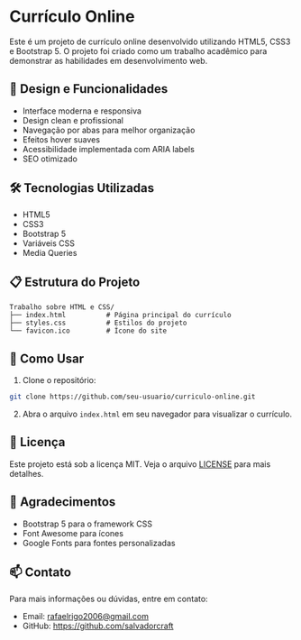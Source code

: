 # Currículo Online

Este é um projeto de currículo online desenvolvido utilizando HTML5, CSS3 e Bootstrap 5. O projeto foi criado como um trabalho acadêmico para demonstrar as habilidades em desenvolvimento web.

## 🎨 Design e Funcionalidades

- Interface moderna e responsiva
- Design clean e profissional
- Navegação por abas para melhor organização
- Efeitos hover suaves
- Acessibilidade implementada com ARIA labels
- SEO otimizado

## 🛠️ Tecnologias Utilizadas

- HTML5
- CSS3
- Bootstrap 5
- Variáveis CSS
- Media Queries

## 📋 Estrutura do Projeto

```
Trabalho sobre HTML e CSS/
├── index.html          # Página principal do currículo
├── styles.css          # Estilos do projeto
└── favicon.ico         # Ícone do site
```

## 🚀 Como Usar

1. Clone o repositório:
```bash
git clone https://github.com/seu-usuario/curriculo-online.git
```

2. Abra o arquivo `index.html` em seu navegador para visualizar o currículo.

## 📝 Licença

Este projeto está sob a licença MIT. Veja o arquivo [LICENSE](LICENSE) para mais detalhes.

## 🙏 Agradecimentos

- Bootstrap 5 para o framework CSS
- Font Awesome para ícones
- Google Fonts para fontes personalizadas

## 📫 Contato

Para mais informações ou dúvidas, entre em contato:
- Email: rafaelrigo2006@gmail.com
- GitHub: https://github.com/salvadorcraft
